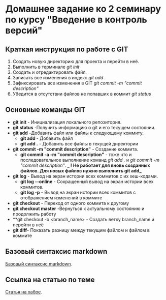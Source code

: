 # Домашнее задание ко 2 семинару по курсу "Введение в контроль версий"

## Краткая инструкция по работе с GIT

1. Создать новую директорию для проекта и перейти в неё.
2. Выполнить в терминале _git init_
3. Создать и отредактировать файл.
4. Записать все изменения в индекс _git add ._
5. Зафиксировать все изменения в GIT _git commit -m "commit description"_
6. Убедится в отсутствии файлов не попавших в коммит _git status_

## Основные команды GIT

- **git init** - Инициализация локального репозитория.
- **git status** -Получить информацию о git и его текущем состоянии.
- **git add** -Добавить файл или файлы к следующему коммиту.
  - **git add <filename>** - Добавить файл
  - **git add .** - Добавить все файлы в текущей директории
- **git commit -m "commit description"** - Создание коммита.
  - **git commit -a -m "commit description"** - тоже что и последовательное выполнение команд _git add ._ и _git commit -m "commit description"_. **_ ! Не работает для вновь созданных файлов. Для новых файлов нужно выполнить git add_**
- **git log** - Вывод на экран истории всех коммитов с их хеш-кодами.
  - **git log --online** - Сокращенный вывод на экран истории всех коммитов.
  - **git log -p** - Вывод на экран истории всех коммитов с отображением изменений в коммите
- **git checkout** - Переход от одного коммита к другому
- **git checkout master** -Вернуться к актуальному состоянию и продолжить работу
- \*\*git checkout -b <branch_name> - Создать ветку branch_name и перейти в неё
- **git diff**- Показать разницу между текущим файлом и файлом в коммите

## Базовый синтаксис markdown

[Базовый синтаксис markdown](https://www.markdownguide.org/basic-syntax/).

## Ссылка на статью по теме

[Статья на хабре](https://habr.com/ru/post/541258/).
